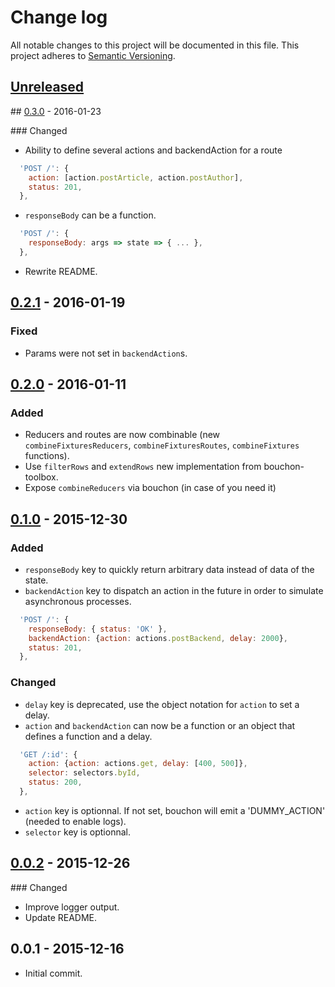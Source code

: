 # Change log

All notable changes to this project will be documented in this file.
This project adheres to [Semantic Versioning](http://semver.org/).

## [Unreleased]

## [0.3.0] - 2016-01-23

### Changed
- Ability to define several actions and backendAction for a route

```js
  'POST /': {
    action: [action.postArticle, action.postAuthor],
    status: 201,
  },
```

- `responseBody` can be a function.

```js
  'POST /': {
    responseBody: args => state => { ... },
  },
```

- Rewrite README.

## [0.2.1] - 2016-01-19

### Fixed
- Params were not set in `backendAction`s.

## [0.2.0] - 2016-01-11

### Added
- Reducers and routes are now combinable (new `combineFixturesReducers`, `combineFixturesRoutes`, `combineFixtures` functions).
- Use `filterRows` and `extendRows` new implementation from bouchon-toolbox.
- Expose `combineReducers` via bouchon (in case of you need it)

## [0.1.0] - 2015-12-30

### Added
- `responseBody` key to quickly return arbitrary data instead of data of the state.
- `backendAction` key to dispatch an action in the future in order to simulate asynchronous processes.

```js
  'POST /': {
    responseBody: { status: 'OK' },
    backendAction: {action: actions.postBackend, delay: 2000},
    status: 201,
  },
```

### Changed
- `delay` key is deprecated, use the object notation for `action` to set a delay.
- `action` and `backendAction` can now be a function or an object that defines a function and a delay.

```js
  'GET /:id': {
    action: {action: actions.get, delay: [400, 500]},
    selector: selectors.byId,
    status: 200,
  },
```

- `action` key is optionnal. If not set, bouchon will emit a 'DUMMY_ACTION' (needed to enable logs).
- `selector` key is optionnal.

## [0.0.2] - 2015-12-26

### Changed
- Improve logger output.
- Update README.

## 0.0.1 - 2015-12-16

- Initial commit.

[Unreleased]: https://github.com/cr0cK/bouchon/compare/v0.3.0...HEAD
[0.3.0]: https://github.com/cr0cK/bouchon/compare/0.2.1...0.3.0
[0.2.1]: https://github.com/cr0cK/bouchon/compare/0.2.0...0.2.1
[0.2.0]: https://github.com/cr0cK/bouchon/compare/0.1.0...0.2.0
[0.1.0]: https://github.com/cr0cK/bouchon/compare/0.0.2...0.1.0
[0.0.2]: https://github.com/cr0cK/bouchon/compare/0.0.1...0.0.2
